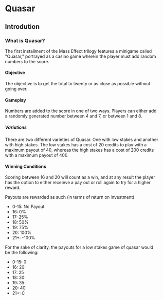 # Quasar

## Introdution
### What is Quasar?
The first installment of the Mass Effect trilogy features a minigame called "Quasar," portrayed as a casino game wherein the player must add random numbers to the score.

#### Objective
The objective is to get the total to twenty or as close as possible without going over.

#### Gameplay
Numbers are added to the score in one of two ways.  Players can either add a randomly generated number between 4 and 7, or between 1 and 8.

##### Variations
There are two different varieties of Quasar. One with low stakes and another with high stakes.  The low stakes has a cost of 20 credits to play with a maximum payout of 40, whereas the high stakes has a cost of 200 credits with a maximum payout of 400.

#### Winning Conditions
Scoring between 16 and 20 will count as a win, and at any result the player has the option to either receieve a pay out or roll again to try for a higher reward.

Payouts are rewarded as such (in terms of return on investment)
- 0-15: No Payout
- 16:   0%
- 17:   25%
- 18:   50%
- 19:   75%
- 20:   100%
- 21+:  -100%

For the sake of clarity, the payouts for a low stakes game of quasar would be the following:
- 0-15: 0
- 16:   20
- 17:   25
- 18:   30
- 19:   35
- 20:   40
- 21+:  0